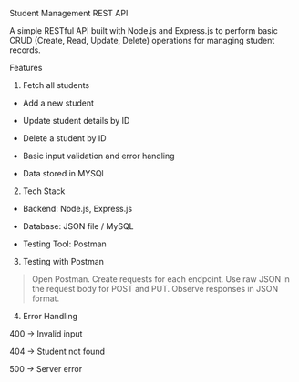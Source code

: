 Student Management REST API

A simple RESTful API built with Node.js and Express.js to perform basic CRUD (Create, Read, Update, Delete) operations for managing student records.

Features

1. Fetch all students

* Add a new student

* Update student details by ID

* Delete a student by ID

* Basic input validation and error handling

* Data stored in MYSQl

2. Tech Stack

* Backend: Node.js, Express.js

* Database: JSON file / MySQL

* Testing Tool: Postman

3. Testing with Postman

> Open Postman.
>Create requests for each endpoint.
>Use raw JSON in the request body for POST and PUT.
>Observe responses in JSON format.

4. Error Handling

400 → Invalid input

404 → Student not found

500 → Server error
